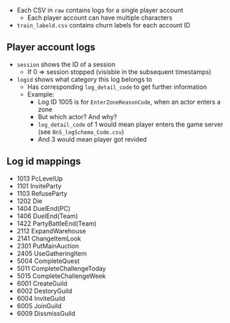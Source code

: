 - Each CSV in `raw` contains logs for a single player account
  - Each player account can have multiple characters
- `train_labeld.csv` contains churn labels for each account ID

## Player account logs

- `session` shows the ID of a session
  - If 0 => session stopped (visisble in the subsequent timestamps)
- `logid` shows what category this log belongs to
  - Has corresponding `log_detail_code` to get further information
  - Example:
    - Log ID 1005 is for `EnterZoneReasonCode`, when an actor enters a zone
    - But which actor? And why?
    - `log_detail_code` of 1 would mean player enters the game server (see `BnS_logSchema_Code.csv`)
    - And 3 would mean player got revided

## Log id mappings

- 1013 PcLevelUp
- 1101 InviteParty
- 1103 RefuseParty
- 1202 Die
- 1404 DuelEnd(PC)
- 1406 DuelEnd(Team)
- 1422 PartyBattleEnd(Team)
- 2112 ExpandWarehouse
- 2141 ChangeItemLook
- 2301 PutMainAuction
- 2405 UseGatheringItem
- 5004 CompleteQuest
- 5011 CompleteChallengeToday
- 5015 CompleteChallengeWeek
- 6001 CreateGuild
- 6002 DestoryGuild
- 6004 InviteGuild
- 6005 JoinGuild
- 6009 DissmissGuild
